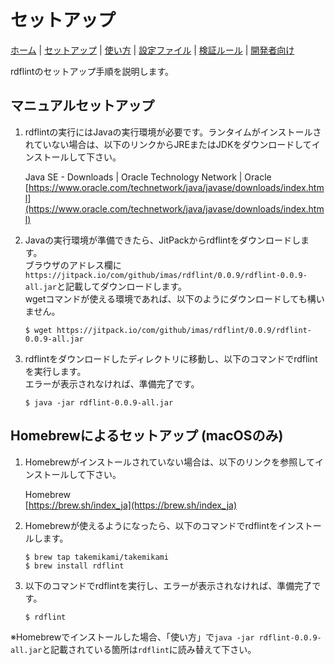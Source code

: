 # セットアップ

[ホーム](index.md) |
[セットアップ](setup.md) |
[使い方](usage.md) |
[設定ファイル](config.md) |
[検証ルール](rules.md) |
[開発者向け](developer.md)

rdflintのセットアップ手順を説明します。

## マニュアルセットアップ

1. rdflintの実行にはJavaの実行環境が必要です。ランタイムがインストールされていない場合は、以下のリンクからJREまたはJDKをダウンロードしてインストールして下さい。

   Java SE - Downloads | Oracle Technology Network | Oracle  
   [https://www.oracle.com/technetwork/java/javase/downloads/index.html](https://www.oracle.com/technetwork/java/javase/downloads/index.html)

2. Javaの実行環境が準備できたら、JitPackからrdflintをダウンロードします。  
  ブラウザのアドレス欄に``https://jitpack.io/com/github/imas/rdflint/0.0.9/rdflint-0.0.9-all.jar``と記載してダウンロードします。  
  wgetコマンドが使える環境であれば、以下のようにダウンロードしても構いません。

   ```
   $ wget https://jitpack.io/com/github/imas/rdflint/0.0.9/rdflint-0.0.9-all.jar
   ```

3. rdflintをダウンロードしたディレクトリに移動し、以下のコマンドでrdflintを実行します。  
   エラーが表示されなければ、準備完了です。

   ```
   $ java -jar rdflint-0.0.9-all.jar
   ```

## Homebrewによるセットアップ (macOSのみ)

1. Homebrewがインストールされていない場合は、以下のリンクを参照してインストールして下さい。

   Homebrew  
   [https://brew.sh/index_ja](https://brew.sh/index_ja)

2. Homebrewが使えるようになったら、以下のコマンドでrdflintをインストールします。

   ```
   $ brew tap takemikami/takemikami
   $ brew install rdflint
   ```

3. 以下のコマンドでrdflintを実行し、エラーが表示されなければ、準備完了です。

   ```
   $ rdflint
   ```

※Homebrewでインストールした場合、「使い方」で``java -jar rdflint-0.0.9-all.jar``と記載されている箇所は``rdflint``に読み替えて下さい。
